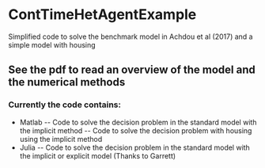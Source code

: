 # ContTimeHetAgentExample
Simplified code to solve the benchmark model in Achdou et al (2017) and a simple model with housing

## See the pdf to read an overview of the model and the numerical methods

### Currently the code contains:
- Matlab
-- Code to solve the decision problem in the standard model with the implicit method
-- Code to solve the decision problem with housing using the implicit method
- Julia
-- Code to solve the decision problem in the standard model with the implicit or explicit model (Thanks to Garrett)

